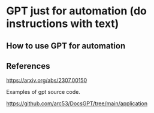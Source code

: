 # GPT just for automation (do instructions with text)

## How to use GPT for automation



## References 

https://arxiv.org/abs/2307.00150


Examples of gpt source code.

https://github.com/arc53/DocsGPT/tree/main/application


